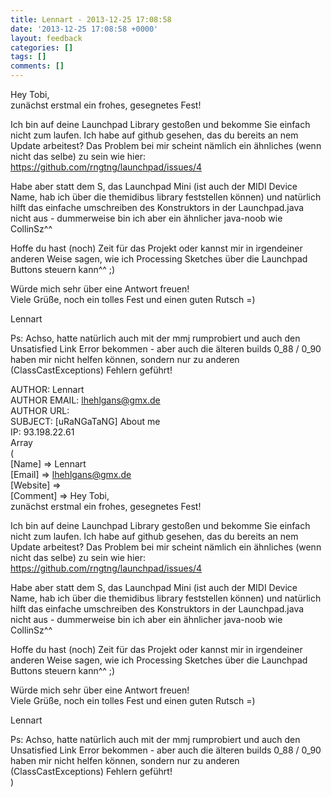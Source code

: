 ```yaml
---
title: Lennart - 2013-12-25 17:08:58
date: '2013-12-25 17:08:58 +0000'
layout: feedback
categories: []
tags: []
comments: []
---
```

Hey Tobi,  
zunächst erstmal ein frohes, gesegnetes Fest!

Ich bin auf deine Launchpad Library gestoßen und bekomme Sie einfach nicht zum laufen. Ich habe auf github gesehen, das du bereits an nem Update arbeitest? Das Problem bei mir scheint nämlich ein ähnliches (wenn nicht das selbe) zu sein wie hier:  
<https://github.com/rngtng/launchpad/issues/4>

Habe aber statt dem S, das Launchpad Mini (ist auch der MIDI Device Name, hab ich über die themidibus library feststellen können) und natürlich hilft das einfache umschreiben des Konstruktors in der Launchpad.java nicht aus - dummerweise bin ich aber ein ähnlicher java-noob wie CollinSz^^

Hoffe du hast (noch) Zeit für das Projekt oder kannst mir in irgendeiner anderen Weise sagen, wie ich Processing Sketches über die Launchpad Buttons steuern kann^^ ;)

Würde mich sehr über eine Antwort freuen!  
Viele Grüße, noch ein tolles Fest und einen guten Rutsch =)

Lennart

Ps: Achso, hatte natürlich auch mit der mmj rumprobiert und auch den Unsatisfied Link Error bekommen - aber auch die älteren builds 0_88 / 0_90 haben mir nicht helfen können, sondern nur zu anderen (ClassCastExceptions) Fehlern geführt!  
<!--more-->  
AUTHOR: Lennart  
AUTHOR EMAIL: lhehlgans@gmx.de  
AUTHOR URL:  
SUBJECT: [uRaNGaTaNG] About me  
IP: 93.198.22.61  
Array  
(  
 [Name] =\> Lennart  
 [Email] =\> lhehlgans@gmx.de  
 [Website] =\>  
 [Comment] =\> Hey Tobi,  
zunächst erstmal ein frohes, gesegnetes Fest!

Ich bin auf deine Launchpad Library gestoßen und bekomme Sie einfach nicht zum laufen. Ich habe auf github gesehen, das du bereits an nem Update arbeitest? Das Problem bei mir scheint nämlich ein ähnliches (wenn nicht das selbe) zu sein wie hier:  
<https://github.com/rngtng/launchpad/issues/4>

Habe aber statt dem S, das Launchpad Mini (ist auch der MIDI Device Name, hab ich über die themidibus library feststellen können) und natürlich hilft das einfache umschreiben des Konstruktors in der Launchpad.java nicht aus - dummerweise bin ich aber ein ähnlicher java-noob wie CollinSz^^

Hoffe du hast (noch) Zeit für das Projekt oder kannst mir in irgendeiner anderen Weise sagen, wie ich Processing Sketches über die Launchpad Buttons steuern kann^^ ;)

Würde mich sehr über eine Antwort freuen!  
Viele Grüße, noch ein tolles Fest und einen guten Rutsch =)

Lennart

Ps: Achso, hatte natürlich auch mit der mmj rumprobiert und auch den Unsatisfied Link Error bekommen - aber auch die älteren builds 0_88 / 0_90 haben mir nicht helfen können, sondern nur zu anderen (ClassCastExceptions) Fehlern geführt!  
)